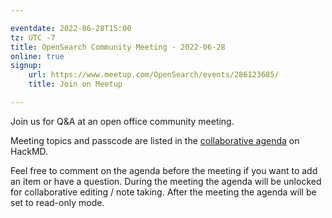 ```yaml
---

eventdate: 2022-06-28T15:00
tz: UTC -7
title: OpenSearch Community Meeting - 2022-06-28
online: true
signup:
    url: https://www.meetup.com/OpenSearch/events/286123685/
    title: Join on Meetup

---
```


Join us for Q&A at an open office community meeting.

Meeting topics and passcode are listed in the [collaborative agenda](https://hackmd.io/@HmdZWaVnQU6M8icdvC5TwQ/Hyk24JiD5) on HackMD.

Feel free to comment on the agenda before the meeting if you want to add an item or have a question.
During the meeting the agenda will be unlocked for collaborative editing / note taking. After the meeting the agenda will be set to read-only mode.
